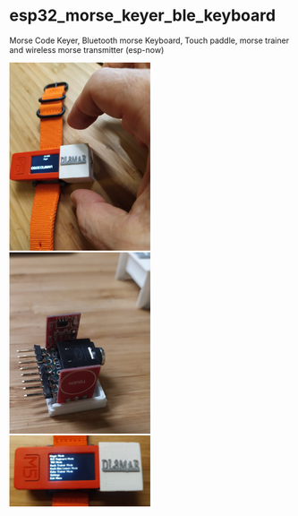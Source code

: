 # esp32_morse_keyer_ble_keyboard
Morse Code Keyer, Bluetooth morse Keyboard, Touch paddle, morse trainer and wireless morse transmitter (esp-now)

<img src="img/touch_keyer.jpg" alt= “” width="50%" height="50%">

<img src="img/hat_open.jpg" alt= “” width="50%" height="50%">

<img src="img/menue.jpg" alt= “” width="50%" height="50%">